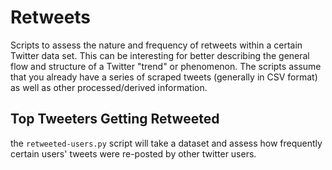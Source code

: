 # Retweets

Scripts to assess the nature and frequency of retweets within a certain Twitter data set. This can be interesting for better describing the general flow and structure of a Twitter "trend" or phenomenon. The scripts assume that you already have a series of scraped tweets (generally in CSV format) as well as other processed/derived information.

## Top Tweeters Getting Retweeted

the `retweeted-users.py` script will take a dataset and assess how frequently certain users' tweets were re-posted by other twitter users.